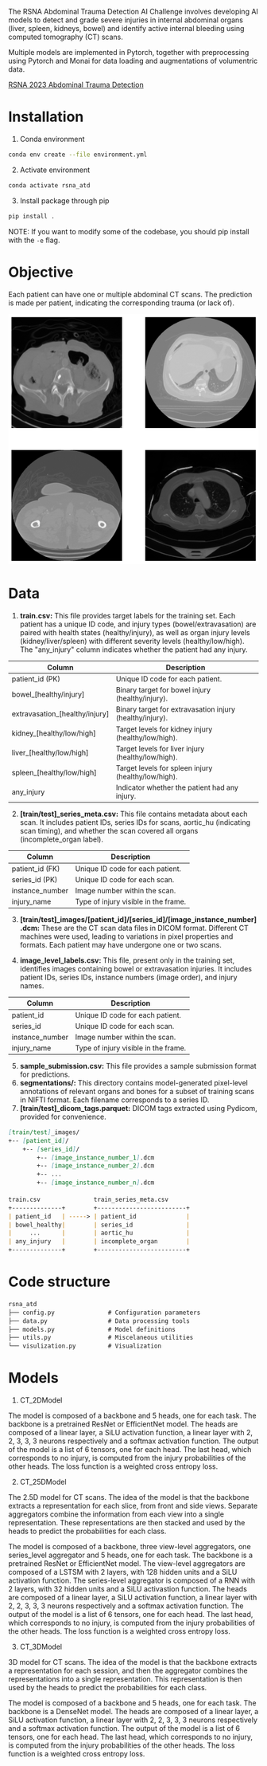 The RSNA Abdominal Trauma Detection AI Challenge involves developing AI models to detect and grade severe injuries in internal abdominal organs (liver, spleen, kidneys, bowel) and identify active internal bleeding using computed tomography (CT) scans.

Multiple models are implemented in Pytorch, together with preprocessing using Pytorch and Monai for data loading and augmentations of volumentric data.

[RSNA 2023 Abdominal Trauma Detection](https://www.kaggle.com/competitions/rsna-2023-abdominal-trauma-detection)

# Installation

 1. Conda environment

 ```bash
 conda env create --file environment.yml
 ```

 2. Activate environment

  ```bash
 conda activate rsna_atd
 ```

 3. Install package through pip

  ```bash
pip install .
 ```

 NOTE: If you want to modify some of the codebase, you should pip install with the `-e` flag.

# Objective

Each patient can have one or multiple abdominal CT scans. The prediction is made per patient, indicating the corresponding trauma (or lack of).

![sample_image.png](assets/sample_image.png)

# Data

1. **train.csv:** This file provides target labels for the training set. Each patient has a unique ID code, and injury types (bowel/extravasation) are paired with health states (healthy/injury), as well as organ injury levels (kidney/liver/spleen) with different severity levels (healthy/low/high). The "any_injury" column indicates whether the patient had any injury.

| Column | Description |
| --- | --- |
| patient_id (PK) | Unique ID code for each patient. |
| bowel_[healthy/injury] | Binary target for bowel injury (healthy/injury). |
| extravasation_[healthy/injury] | Binary target for extravasation injury (healthy/injury). |
| kidney_[healthy/low/high] | Target levels for kidney injury (healthy/low/high). |
| liver_[healthy/low/high] | Target levels for liver injury (healthy/low/high). |
| spleen_[healthy/low/high] | Target levels for spleen injury (healthy/low/high). |
| any_injury | Indicator whether the patient had any injury. |

2. **[train/test]_series_meta.csv:** This file contains metadata about each scan. It includes patient IDs, series IDs for scans, aortic_hu (indicating scan timing), and whether the scan covered all organs (incomplete_organ label).

| Column | Description |
| --- | --- |
| patient_id (FK) | Unique ID code for each patient. |
| series_id (PK) | Unique ID code for each scan. |
| instance_number | Image number within the scan. |
| injury_name | Type of injury visible in the frame. |

3. **[train/test]_images/[patient_id]/[series_id]/[image_instance_number].dcm:** These are the CT scan data files in DICOM format. Different CT machines were used, leading to variations in pixel properties and formats. Each patient may have undergone one or two scans.

4.  **image_level_labels.csv:** This file, present only in the training set, identifies images containing bowel or extravasation injuries. It includes patient IDs, series IDs, instance numbers (image order), and injury names.

| Column | Description |
| --- | --- |
| patient_id | Unique ID code for each patient. |
| series_id | Unique ID code for each scan. |
| instance_number | Image number within the scan. |
| injury_name | Type of injury visible in the frame. |

5. **sample_submission.csv:** This file provides a sample submission format for predictions.
6. **segmentations/:** This directory contains model-generated pixel-level annotations of relevant organs and bones for a subset of training scans in NIFTI format. Each filename corresponds to a series ID.
7. **[train/test]_dicom_tags.parquet:** DICOM tags extracted using Pydicom, provided for convenience.

```markdown
[train/test]_images/
+-- [patient_id]/
    +-- [series_id]/
        +-- [image_instance_number_1].dcm
        +-- [image_instance_number_2].dcm
        +-- ...
        +-- [image_instance_number_n].dcm

train.csv               train_series_meta.csv
+--------------+        +-------------------------+
| patient_id   | -----> | patient_id              |
| bowel_healthy|        | series_id               |
|     ...      |        | aortic_hu               |
| any_injury   |        | incomplete_organ        |
+--------------+        +-------------------------+
```



# Code structure

```markdown
rsna_atd
├── config.py               # Configuration parameters
├── data.py                 # Data processing tools
├── models.py               # Model definitions
├── utils.py                # Miscelaneous utilities
└── visulization.py         # Visualization

```

# Models

1. CT_2DModel
   
The model is composed of a backbone and 5 heads, one for each task.
The backbone is a pretrained ResNet or EfficientNet model. The heads are composed of a linear layer,
a SiLU activation function, a linear layer with 2, 2, 3, 3, 3 neurons respectively and
a softmax activation function. The output of the model is a list of 6 tensors, one for each head. The last
head, which corresponds to no injury, is computed from the injury probabilities of the other heads.
The loss function is a weighted cross entropy loss.
    
2. CT_25DModel

The 2.5D model for CT scans. The idea of the model is that the backbone extracts a representation for each slice,
from front and side views. Separate aggregators combine the information from each view into a single representation.
These representations are then stacked and used by the heads to predict the probabilities for each class.

The model is composed of a backbone, three view-level aggregators, one series_level aggregator and 5 heads, one for each task.
The backbone is a pretrained ResNet or EfficientNet model. The view-level aggregators are composed of a LSTSM with 2 layers,
with 128 hidden units and a SiLU activation function. The series-level aggregator is composed of a RNN with 2 layers,
with 32 hidden units and a SiLU activastion function. The heads are composed of a linear layer,
a SiLU activation function, a linear layer with 2, 2, 3, 3, 3 neurons respectively and
a softmax activation function. The output of the model is a list of 6 tensors, one for each head. The last
head, which corresponds to no injury, is computed from the injury probabilities of the other heads.
The loss function is a weighted cross entropy loss.

3. CT_3DModel

3D model for CT scans. The idea of the model is that the backbone extracts a representation for each session,
and then the aggregator combines the representations into a single representation. This representation is then
used by the heads to predict the probabilities for each class.

The model is composed of a backbone and 5 heads, one for each task.
The backbone is a DenseNet model. The heads are composed of a linear layer,
a SiLU activation function, a linear layer with 2, 2, 3, 3, 3 neurons respectively and
a softmax activation function. The output of the model is a list of 6 tensors, one for each head. The last
head, which corresponds to no injury, is computed from the injury probabilities of the other heads.
The loss function is a weighted cross entropy loss.